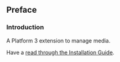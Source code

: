 ## Preface

### Introduction

A Platform 3 extension to manage media.

Have a [read through the Installation Guide](#installation).
